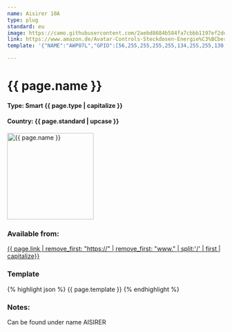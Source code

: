 ```yaml
---
name: Aisirer 10A
type: plug
standard: eu
image: https://camo.githubusercontent.com/2aebd8684b584fa7cbbb1197ef2dde845f82082b/68747470733a2f2f692e706f7374696d672e63632f30515777397836562f42696c6473636869726d666f746f2d323031392d30322d32332d756d2d31382d33382d32392e706e67
link: https://www.amazon.de/Avatar-Controls-Steckdosen-Energie%C3%BCberwachung-kompatibel/dp/B07D74ZGF8/
template: '{"NAME":"AWP07L","GPIO":[56,255,255,255,255,134,255,255,130,17,132,21,255],"FLAG":1,"BASE":18}'

---
```


# {{ page.name }}

#### Type: Smart {{ page.type | capitalize }}
#### Country: {{ page.standard | upcase }}

<img src="{{ page.image }}" alt="{{ page.name }}" height="200">

###  Available from:
[{{ page.link | remove_first: "https://" | remove_first: "www." | split:'/' | first | capitalize}}]({{page.link}})

### Template
{% highlight json %}
  {{ page.template }}
{% endhighlight %}

### Notes:

Can be found under name AISIRER
